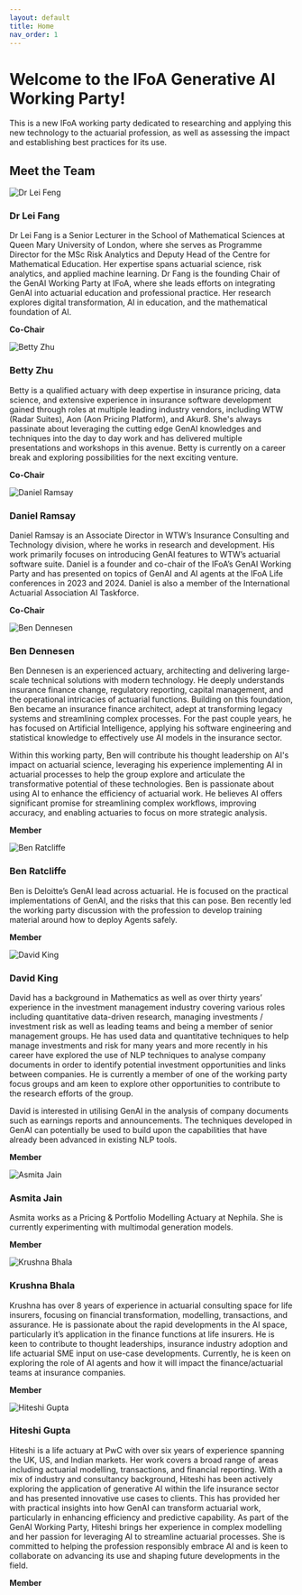 ```yaml
---
layout: default
title: Home
nav_order: 1
---
```


# Welcome to the IFoA Generative AI Working Party!

This is a new IFoA working party dedicated to researching and applying this new technology to the actuarial profession, as well as assessing the impact and establishing best practices for its use.

## Meet the Team

<div class="team-grid">
  <div class="team-member">
    <img src="/assets/images/LeiFangPhoto.jpg" alt="Dr Lei Feng">
    <h3>Dr Lei Fang</h3>
    <p>Dr Lei Fang is a Senior Lecturer in the School of Mathematical Sciences at Queen Mary University of London, where she serves as Programme Director for the MSc Risk Analytics and Deputy Head of the Centre for Mathematical Education. Her expertise spans actuarial science, risk analytics, and applied machine learning. Dr Fang is the founding Chair of the GenAI Working Party at IFoA, where she leads efforts on integrating GenAI into actuarial education and professional practice. Her research explores digital transformation, AI in education, and the mathematical foundation of AI.
  </p>
    <p><strong>Co-Chair</strong></p>
  </div>
  <div class="team-member">
    <img src="/assets/images/betty-linkedin.jpeg" alt="Betty Zhu">
    <h3>Betty Zhu</h3>
    <p>Betty is a qualified actuary with deep expertise in insurance pricing, data science, and extensive experience in insurance software development gained through roles at multiple leading industry vendors, including WTW (Radar Suites), Aon (Aon Pricing Platform), and Akur8. She's always passinate about leveraging the cutting edge GenAI knowledges and techniques into the day to day work and has delivered multiple presentations and workshops in this avenue. Betty is currently on a career break and exploring possibilities for the next exciting venture.</p>
    <p><strong>Co-Chair</strong></p>
  </div>
  <div class="team-member">
    <img src="/assets/images/daniel-linkedin.jpeg" alt="Daniel Ramsay">
    <h3>Daniel Ramsay</h3>
    <p>Daniel Ramsay is an Associate Director in WTW’s Insurance Consulting and Technology division, where he works in research and development. His work primarily focuses on introducing GenAI features to WTW’s actuarial software suite. Daniel is a founder and co-chair of the IFoA’s GenAI Working Party and has presented on topics of GenAI and AI agents at the IFoA Life conferences in 2023 and 2024. Daniel is also a member of the International Actuarial Association AI Taskforce.</p>
    <p><strong>Co-Chair</strong></p>
  </div>
  <div class="team-member">
  <img src="/assets/images/ben dennesen.jpeg" alt="Ben Dennesen">
  <h3>Ben Dennesen</h3>
  <p>Ben Dennesen is an experienced actuary, architecting and delivering large-scale technical solutions with modern technology. He deeply understands insurance finance change, regulatory reporting, capital management, and the operational intricacies of actuarial functions. Building on this foundation, Ben became an insurance finance architect, adept at transforming legacy systems and streamlining complex processes. For the past couple years, he has focused on Artificial Intelligence, applying his software engineering and statistical knowledge to effectively use AI models in the insurance sector.
  
  Within this working party, Ben will contribute his thought leadership on AI's impact on actuarial science, leveraging his experience implementing AI in actuarial processes to help the group explore and articulate the transformative potential of these technologies. Ben is passionate about using AI to enhance the efficiency of actuarial work. He believes AI offers significant promise for streamlining complex workflows, improving accuracy, and enabling actuaries to focus on more strategic analysis.</p>
  <p><strong>Member</strong></p>
</div>
<div class="team-member">
  <img src="/assets/images/Ben Ratcliffe.jpg" alt="Ben Ratcliffe">
  <h3>Ben Ratcliffe</h3>
  <p>Ben is Deloitte’s GenAI lead across actuarial. He is focused on the practical implementations of GenAI, and the risks that this can pose. Ben recently led the working party discussion with the profession to develop training material around how to deploy Agents safely.</p>
  <p><strong>Member</strong></p>
</div>
<div class="team-member">
  <img src="/assets/images/david king.jpeg" alt="David King">
  <h3>David King</h3>
  <p>David has a background in Mathematics as well as over thirty years’ experience in the investment management industry covering various roles including quantitative data-driven research, managing investments / investment risk as well as leading teams and being a member of senior management groups. He has used data and quantitative techniques to help manage investments and risk for many years and more recently in his career have explored the use of NLP techniques to analyse company documents in order to identify potential investment opportunities and links between companies. He is currently a member of one of the working party focus groups and am keen to explore other opportunities to contribute to the research efforts of the group.
  
  David is  interested in utilising GenAI in the analysis of company documents such as earnings reports and announcements. The techniques developed in GenAI can potentially be used to build upon the capabilities that have already been advanced in existing NLP tools.</p>
  <p><strong>Member</strong></p>
</div>
<div class="team-member">
  <img src="/assets/images/asmita-linkedin.jpeg" alt="Asmita Jain">
  <h3>Asmita Jain</h3>
  <p>Asmita works as a Pricing & Portfolio Modelling Actuary at Nephila. She is currently experimenting with multimodal generation models.</p>
  <p><strong>Member</strong></p>
</div>
<div class="team-member">
  <img src="/assets/images/Krushna.jpg" alt="Krushna Bhala">
  <h3>Krushna Bhala</h3>
  <p>Krushna has over 8 years of experience in actuarial consulting space for life insurers, focusing on financial transformation, modelling, transactions, and assurance. He is passionate about the rapid developments in the AI space, particularly it’s application in the finance functions at life insurers. He is keen to contribute to thought leaderships, insurance industry adoption and life actuarial SME input on use-case developments. Currently, he is keen on exploring the role of AI agents and how it will impact the finance/actuarial teams at insurance companies.</p>
  <p><strong>Member</strong></p>
</div>
<div class="team-member">
  <img src="/assets/images/Hiteshi.jpg" alt="Hiteshi Gupta">
  <h3>Hiteshi Gupta</h3>
  <p>Hiteshi is a life actuary at PwC with over six years of experience spanning the UK, US, and Indian markets. Her work covers a broad range of areas including actuarial modelling, transactions, and financial reporting.
With a mix of industry and consultancy background, Hiteshi has been actively exploring the application of generative AI within the life insurance sector and has presented innovative use cases to clients. This has provided her with practical insights into how GenAI can transform actuarial work, particularly in enhancing efficiency and predictive capability. As part of the GenAI Working Party, Hiteshi brings her experience in complex modelling and her passion for leveraging AI to streamline actuarial processes. She is committed to helping the profession responsibly embrace AI and is keen to collaborate on advancing its use and shaping future developments in the field.</p>
  <p><strong>Member</strong></p>
</div>